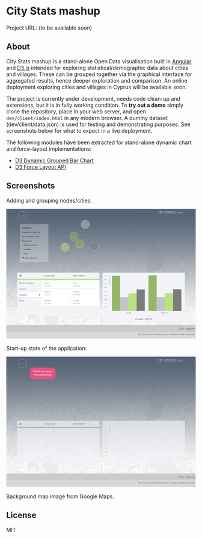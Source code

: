 # City Stats mashup

Project URL: (to be available soon)

## About

City Stats mashup is a stand-alone Open Data visualisation built in [Angular](https://angularjs.org/) and [D3.js](http://d3js.org/) intended for exploring statistical/demographic data about cities and villages. These can be grouped together via the graphical interface for aggregated results, hence deeper exploration and comparison. An online deployment exploring cities and villages in Cyprus will be available soon.

The project is currently under development, needs code clean-up and extensions, but it is in fully working condition. To **try out a demo** simply clone the repository, place in your web server, and open `dev/client/index.html` in any modern browser. A dummy dataset (dev/client/data.json) is used for testing and demonstrating purposes. See screenshots below for what to expect in a live deployment.

The following modules have been extracted for stand-alone dynamic chart and force-layout implementations:

- [D3 Dynamic Grouped Bar Chart](https://github.com/chriskmnds/d3-dynamic-grouped-bar-chart)
- [D3 Force Layout API](https://github.com/chriskmnds/d3-force-layout-api)

## Screenshots

Adding and grouping nodes/cities:

![alt tag](./img/05.55.17.png)

Start-up state of the application:

![alt tag](./img/05.55.47.png)

Background map image from Google Maps.

## License

MIT
